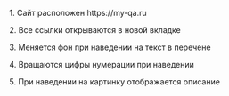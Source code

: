 <p> 1. Сайт расположен https://my-qa.ru </p>
<p> 2. Все ссылки открываются в новой вкладке </p>
<p> 3. Меняется фон при наведении на текст в перечене </P>
<P> 4. Вращаются цифры нумерации при наведении </P>
<p> 5. При наведении на картинку отображается описание </P>
